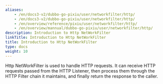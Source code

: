 ```yaml
---
aliases:
    - /en/docs3-v2/dubbo-go-pixiu/user/networkfilter/http/
    - /en/docs3-v2/dubbo-go-pixiu/user/networkfilter/http/
    - /en/overview/reference/pixiu/user/networkfilter/http/
    - /en/overview/mannual/dubbo-go-pixiu/user/networkfilter/http/
description: Introduction to Http NetWorkFilter
linkTitle: Introduction to Http NetWorkFilter
title: Introduction to Http NetWorkFilter
type: docs
weight: 10
---
```





Http NetWorkFilter is used to handle HTTP requests. It can receive HTTP requests passed from the HTTP Listener, then process them through the HTTP Filter chain it maintains, and finally return the response to the caller.

